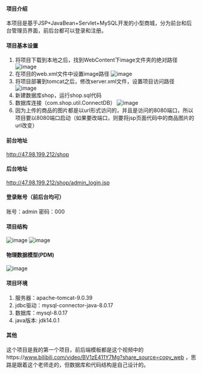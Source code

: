 #### 项目介绍
  本项目是基于JSP+JavaBean+Servlet+MySQL开发的小型商城，分为前台和后台管理员界面，前后台都可以登录和注册。
#### 项目基本设置
  1. 将项目下载到本地之后，找到WebContent下image文件夹的绝对路径
    ![image](https://user-images.githubusercontent.com/58590342/118268146-98e10800-b4ef-11eb-8080-d445c11baae0.png)
  2. 在项目的web.xml文件中设置image路径
    ![image](https://user-images.githubusercontent.com/58590342/118268882-8ddaa780-b4f0-11eb-9097-bbe94f91bf6d.png)
  3. 将项目部署到tomcat之后，修改server.xml文件，设置项目访问路径
    ![image](https://user-images.githubusercontent.com/58590342/118270412-9df38680-b4f2-11eb-95fa-68857c7d2eaa.png)
  4. 新建数据库shop，运行shop.sql代码
  5. 数据库连接（com.shop.util.ConnectDB）
    ![image](https://user-images.githubusercontent.com/58590342/118272414-2b37da80-b4f5-11eb-8731-70509b625727.png)
  6. 因为上传的商品的图片都是以url形式访问的，并且是访问的8080端口，所以项目要以8080端口启动（如果要改端口，则要将jsp页面代码中的商品图片的url改变）
#### 前台地址
  http://47.98.199.212/shop
#### 后台地址
  http://47.98.199.212/shop/admin_login.jsp
#### 登录账号（前后台均可）
  账号：admin 
  密码：000
#### 项目结构
  ![image](https://user-images.githubusercontent.com/58590342/118215549-44646b00-b4a4-11eb-8caf-50588a2dffba.png)
  ![image](https://user-images.githubusercontent.com/58590342/118214194-e33b9800-b4a1-11eb-9707-85c82b56e329.png)
#### 物理数据模型(PDM)
  ![image](https://user-images.githubusercontent.com/58590342/118206322-d3698700-b494-11eb-9338-8e72d6d52632.png)
#### 项目环境
  1. 服务器：apache-tomcat-9.0.39 
  2. jdbc驱动：mysql-connector-java-8.0.17 
  3. 数据库：mysql-8.0.17
  4. java版本: jdk14.0.1
#### 其他
  这个项目是我的第一个项目，前后端模板都是这个视频中的https://www.bilibili.com/video/BV1zE411Y7Mg?share_source=copy_web ，思路是跟着这个老师走的，但数据库和代码结构是自己设计的。
